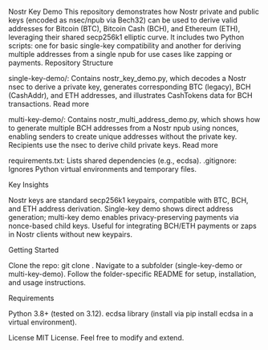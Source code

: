 Nostr Key Demo
This repository demonstrates how Nostr private and public keys (encoded as nsec/npub via Bech32) can be used to derive valid addresses for Bitcoin (BTC), Bitcoin Cash (BCH), and Ethereum (ETH), leveraging their shared secp256k1 elliptic curve. It includes two Python scripts: one for basic single-key compatibility and another for deriving multiple addresses from a single npub for use cases like zapping or payments.
Repository Structure

single-key-demo/: Contains nostr_key_demo.py, which decodes a Nostr nsec to derive a private key, generates corresponding BTC (legacy), BCH (CashAddr), and ETH addresses, and illustrates CashTokens data for BCH transactions.
Read more


multi-key-demo/: Contains nostr_multi_address_demo.py, which shows how to generate multiple BCH addresses from a Nostr npub using nonces, enabling senders to create unique addresses without the private key. Recipients use the nsec to derive child private keys.
Read more


requirements.txt: Lists shared dependencies (e.g., ecdsa).
.gitignore: Ignores Python virtual environments and temporary files.

Key Insights

Nostr keys are standard secp256k1 keypairs, compatible with BTC, BCH, and ETH address derivation.
Single-key demo shows direct address generation; multi-key demo enables privacy-preserving payments via nonce-based child keys.
Useful for integrating BCH/ETH payments or zaps in Nostr clients without new keypairs.

Getting Started

Clone the repo: git clone <repo-url>.
Navigate to a subfolder (single-key-demo or multi-key-demo).
Follow the folder-specific README for setup, installation, and usage instructions.

Requirements

Python 3.8+ (tested on 3.12).
ecdsa library (install via pip install ecdsa in a virtual environment).

License
MIT License. Feel free to modify and extend.